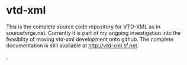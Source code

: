 # vtd-xml

This is the complete source code repository for VTD-XML as in sourceforge.net. Currently it is part of my ongoing investigation 
into the feasiblity of moving vtd-xml development onto github. The complete documentation  is  still available at http://vtd-xml.sf.net.

.
